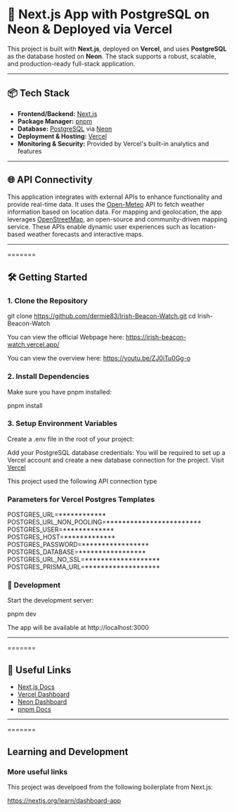 # 🚀 Next.js App with PostgreSQL on Neon & Deployed via Vercel

This project is built with **Next.js**, deployed on **Vercel**, and uses **PostgreSQL** as the database hosted on **Neon**. The stack supports a robust, scalable, and production-ready full-stack application.

---

## 📦 Tech Stack

- **Frontend/Backend:** [Next.js](https://nextjs.org/)
- **Package Manager:** [pnpm](https://pnpm.io/)
- **Database:** [PostgreSQL](https://www.postgresql.org/) via [Neon](https://neon.tech/)
- **Deployment & Hosting:** [Vercel](https://vercel.com/)
- **Monitoring & Security:** Provided by Vercel's built-in analytics and features

---

## 🌐 API Connectivity

This application integrates with external APIs to enhance functionality and provide real-time data. It uses the [Open-Meteo](https://open-meteo.com/) API to fetch weather information based on location data. For mapping and geolocation, the app leverages [OpenStreetMap](https://www.openstreetmap.org/), an open-source and community-driven mapping service. These APIs enable dynamic user experiences such as location-based weather forecasts and interactive maps.

--- 

=======
## 🛠️ Getting Started

### 1. Clone the Repository


git clone https://github.com/dermie83/Irish-Beacon-Watch.git
cd Irish-Beacon-Watch


You can view the official Webpage here: https://irish-beacon-watch.vercel.app/  


You can view the overview here: https://youtu.be/ZJ0iTu0Gg-o

### 2. Install Dependencies
Make sure you have pnpm installed:

pnpm install

### 3. Setup Environment Variables
Create a .env file in the root of your project:

Add your PostgreSQL database credentials: 
You will be required to set up a Vercel account and create a new database connection for the project. Visit [Vercel](https://vercel.com/)

This project used the following API connection type

### Parameters for Vercel Postgres Templates
POSTGRES_URL=************  
POSTGRES_URL_NON_POOLING=************************  
POSTGRES_USER=*************  
POSTGRES_HOST=*************  
POSTGRES_PASSWORD=*****************  
POSTGRES_DATABASE=*****************  
POSTGRES_URL_NO_SSL=*******************  
POSTGRES_PRISMA_URL=*******************  


### 🧪 Development
Start the development server:

pnpm dev

The app will be available at http://localhost:3000

---

=======

## 🧰 Useful Links

- [Next.js Docs](https://nextjs.org/docs)
- [Vercel Dashboard](https://vercel.com/dashboard)
- [Neon Dashboard](https://neon.tech/dashboard)
- [pnpm Docs](https://pnpm.io/)


---

=======

## Learning and Development
### More useful links 
This project was develpoed from the following boilerplate from Next.js:  

https://nextjs.org/learn/dashboard-app


```bash
